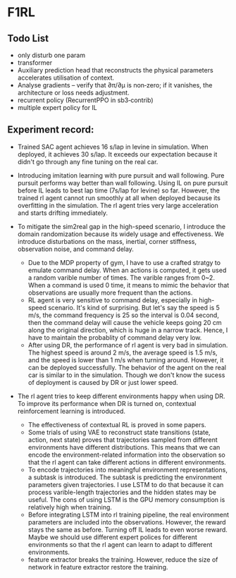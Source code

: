 # F1RL

## Todo List
* only disturb one param
* transformer
* Auxiliary prediction head that reconstructs the physical parameters accelerates utilisation of context.
* Analyse gradients – verify that ∂π/∂μ is non‑zero; if it vanishes, the architecture or loss needs adjustment.
* recurrent policy (RecurrentPPO in sb3‑contrib)
* multiple expert policy for IL

## Experiment record:

* Trained SAC agent achieves 16 s/lap in levine in simulation. When deployed, it achieves 30 s/lap. It exceeds our expectation because it didn't go through any fine tuning on the real car.

* Introducing imitation learning with pure pursuit and wall following. Pure pursuit performs way better than wall following. Using IL on pure pursuit before IL leads to best lap time (7s/lap for levine) so far. However, the trained rl agent cannot run smoothly at all when deployed because its overfitting in the simulation. The rl agent tries very large acceleration and starts drifting immediately.

* To mitigate the sim2real gap in the high-speed scenario, I introduce the domain randomization because its widely usage and effectiveness. We introduce disturbations on the mass, inertial, corner stiffness, observation noise, and command delay.
    * Due to the MDP property of gym, I have to use a crafted stratgy to emulate command delay. When an actions is computed, it gets used a random varible number of times. The varible ranges from 0~2. When a command is used 0 time, it means to mimic the behavior that observations are usually more frequent than the actions.
    * RL agent is very sensitive to command delay, especially in high-speed scenario. It's kind of surprising. But let's say the speed is 5 m/s, the command frequency is 25 so the interval is 0.04 second, then the command delay will cause the vehicle keeps going 20 cm along the original direction, which is huge in a narrow track. Hence, I have to maintain the probablity of command delay very low.
    * After using DR, the performance of rl agent is very bad in simulation. The highest speed is around 2 m/s, the average speed is 1.5 m/s, and the speed is lower than 1 m/s when turning around. However, it can be deployed successfully. The behavior of the agent on the real car is similar to in the simulation. Though we don't know the sucess of deployment is caused by DR or just lower speed.

* The rl agent tries to keep different environments happy when using DR. To improve its performance when DR is turned on, contextual reinforcement learning is introduced. 
    * The effectiveness of contextual RL is proved in some papers.
    * Some trials of using VAE to reconstruct state transitions (state, action, next state) proves that trajectories sampled from different environments have different distributions. This means that we can encode the environment-related information into the observation so that the rl agent can take different actions in different environments.
    * To encode trajectories into meaningful environment representations, a subtask is introduced. The subtask is predicting the environment parameters given trajectories. I use LSTM to do that because it can process varible-length trajectories and the hidden states may be useful. The cons of using LSTM is the GPU memory consumption is relatively high when training. 
    * Before integrating LSTM into rl training pipeline, the real environment parameters are included into the observations. However, the reward stays the same as before. Turning off IL leads to even worse reward. Maybe we should use different expert polices for different environments so that the rl agent can learn to adapt to different environments.
    * feature extractor breaks the training. However, reduce the size of network in feature extractor restore the training. 